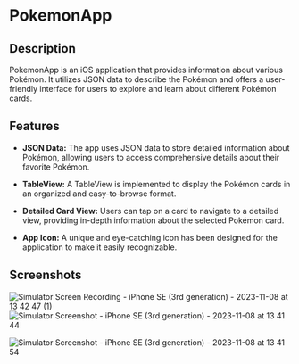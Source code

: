 # PokemonApp

## Description

PokemonApp is an iOS application that provides information about various Pokémon. It utilizes JSON data to describe the Pokémon and offers a user-friendly interface for users to explore and learn about different Pokémon cards.

## Features

- **JSON Data:** The app uses JSON data to store detailed information about Pokémon, allowing users to access comprehensive details about their favorite Pokémon.

- **TableView:** A TableView is implemented to display the Pokémon cards in an organized and easy-to-browse format.

- **Detailed Card View:** Users can tap on a card to navigate to a detailed view, providing in-depth information about the selected Pokémon card.

- **App Icon:** A unique and eye-catching icon has been designed for the application to make it easily recognizable.


## Screenshots

![Simulator Screen Recording - iPhone SE (3rd generation) - 2023-11-08 at 13 42 47 (1)](https://github.com/StasyaOmak/PokemonApp/assets/127408467/20bc4875-8da5-4e93-94fd-1d33456a3015)  ![Simulator Screenshot - iPhone SE (3rd generation) - 2023-11-08 at 13 41 44](https://github.com/StasyaOmak/PokemonApp/assets/127408467/46890514-8c2f-4377-8e62-6e407a1290c8)

![Simulator Screenshot - iPhone SE (3rd generation) - 2023-11-08 at 13 41 54](https://github.com/StasyaOmak/PokemonApp/assets/127408467/71435b3b-6059-46cb-8784-a47f0b520e67)


